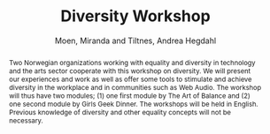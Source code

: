 ---
title: "Diversity Workshop"
abstract: "Two Norwegian organizations working with equality and diversity in technology and the arts sector cooperate with this workshop on diversity. We will present our experiences and work as well as offer some tools to stimulate and achieve diversity in the workplace and in communities such as Web Audio. The workshop will thus have two modules; (1) one first module by The Art of Balance and (2) one second module by Girls Geek Dinner. The workshops will be held in English. Previous knowledge of diversity and other equality concepts will not be necessary."
address: "Trondheim, Norway"
booktitle: "Proceedings of the International Web Audio Conference"
editor: "Xambó, Anna and Martín, Sara R. and Roma, Gerard"
month: "December"
publisher: "NTNU"
series: "WAC '19"
pages: "180--181"
id: "2019_79"
author: "Moen, Miranda and Tiltnes, Andrea Hegdahl"
webAuthor: "Miranda Moen, Andrea Hegdahl Tiltnes"
track: "Workshop"
year: "2019"
tags: year2019
media: https://youtu.be/YllaTUGGnHE
pdflink: "/_data/papers/pdf/2019/2019_79.pdf"
ISSN: "2663-5844"
---